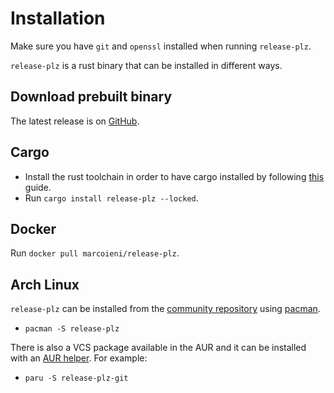 # Installation

Make sure you have `git` and `openssl` installed when running `release-plz`.

`release-plz` is a rust binary that can be installed in different ways.

## Download prebuilt binary

The latest release is on [GitHub](https://github.com/MarcoIeni/release-plz/releases/latest).

## Cargo

* Install the rust toolchain in order to have cargo installed by following
  [this](https://www.rust-lang.org/tools/install) guide.
* Run `cargo install release-plz --locked`.

## Docker

Run `docker pull marcoieni/release-plz`.

## Arch Linux

`release-plz` can be installed from the
[community repository](https://archlinux.org/packages/community/x86_64/release-plz/)
using [pacman](https://wiki.archlinux.org/title/Pacman).

* `pacman -S release-plz`

There is also a VCS package available in the AUR
and it can be installed with an [AUR helper](https://wiki.archlinux.org/title/AUR_helpers).
For example:

* `paru -S release-plz-git`
